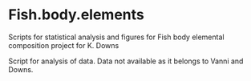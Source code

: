 # Fish.body.elements
Scripts for statistical analysis and figures for Fish body elemental composition project for K. Downs


Script for analysis of data. Data not available as it belongs to Vanni and Downs.
